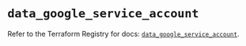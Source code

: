 # `data_google_service_account`

Refer to the Terraform Registry for docs: [`data_google_service_account`](https://registry.terraform.io/providers/hashicorp/google/6.47.0/docs/data-sources/service_account).
